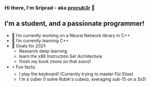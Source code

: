 ### Hi there, I'm Sriprad - aka [procub3r](https://procub3r.github.io) 👋

## I'm a student, and a passionate programmer!
- 🔭 I’m currently working on a Neural Network library in C++
- 🌱 I’m currently learning C++
- :goal_net: Goals for 2021:
  - Research deep learning
  - learn the x86 Instruction Set Architecture
  - finish my book (more on that soon)!
- ⚡ Fun facts:
  - I play the keyboard! (Currently trying to master Für Elise)
  - I'm a cuber (I solve Rubik's cubes), averaging sub-15 on a 3x3!
